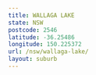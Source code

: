 ```yaml
---
title: WALLAGA LAKE
state: NSW
postcode: 2546
latitude: -36.25486
longitude: 150.225372
url: /nsw/wallaga-lake/
layout: suburb
---
```

